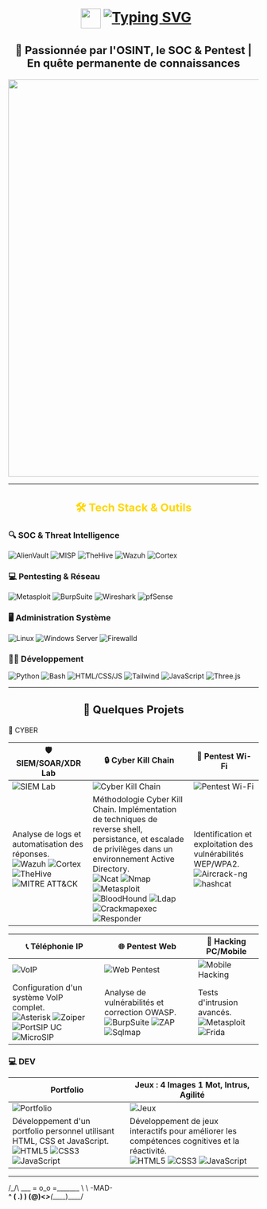 <h1 align="center">
    <img src="https://img.icons8.com/?size=512&id=52539&format=png" width="40" style="vertical-align:middle;margin-left:10px;"/>
  <a href="https://git.io/typing-svg">
    <img src="https://readme-typing-svg.demolab.com?font=Fira+Code&weight=600&size=26&duration=3000&pause=1000&color=FF66C4&background=00000000&center=true&vCenter=true&width=800&lines=+Hello+I+'m+MAD+%7C+Cybersecurity+Enthusiast" alt="Typing SVG" />
  </a>
</h1>  
<h3 align="center" style="font-size:22px; margin-bottom: 20px;">
  <strong>🔐 Passionnée par l'OSINT, le SOC & Pentest  | En quête permanente de connaissances</strong>
</h3>

<p align="center">
  <img src="https://media.giphy.com/media/L1R1tvI9svkIWwpVYr/giphy.gif" width="800"/>
</p>

---

<h3 align="center" style="font-size:22px; margin-bottom:20px;">
  <strong><span style="color:#FFD700;">🛠️ Tech Stack & Outils</span></strong>
</h3>
                                                                                                      

### 🔍 SOC & Threat Intelligence
![AlienVault](https://img.shields.io/badge/-AlienVault-FF6A00?logo=alienvault&logoColor=white&style=for-the-badge)
![MISP](https://img.shields.io/badge/-MISP-FF6600?logo=misp&logoColor=white&style=for-the-badge)
![TheHive](https://img.shields.io/badge/-TheHive-FF4500?logo=apachehive&logoColor=white&style=for-the-badge)
![Wazuh](https://img.shields.io/badge/-Wazuh-00A1E4?logo=wazuh&logoColor=white&style=for-the-badge)
![Cortex](https://img.shields.io/badge/-Cortex-FF6600?logo=circleci&logoColor=white&style=for-the-badge)

### 💻 Pentesting & Réseau
![Metasploit](https://img.shields.io/badge/-Metasploit-FF0000?logo=metasploit&logoColor=white&style=for-the-badge)
![BurpSuite](https://img.shields.io/badge/-Burp_Suite-FF6633?logo=burpsuite&logoColor=white&style=for-the-badge)
![Wireshark](https://img.shields.io/badge/-Wireshark-1679A7?logo=wireshark&logoColor=white&style=for-the-badge)
![pfSense](https://img.shields.io/badge/-pfSense-212121?logo=pfsense&logoColor=white&style=for-the-badge)

### 🖥️ Administration Système
![Linux](https://img.shields.io/badge/-Linux-FCC624?logo=linux&logoColor=black&style=for-the-badge)
![Windows Server](https://img.shields.io/badge/-Windows_Server-0078D6?logo=windows&logoColor=white&style=for-the-badge)
![Firewalld](https://img.shields.io/badge/-Firewalld-FF9900?logo=firewalld&logoColor=white&style=for-the-badge)

### 👨‍💻 Développement
![Python](https://img.shields.io/badge/-Python-3776AB?logo=python&logoColor=white&style=for-the-badge)
![Bash](https://img.shields.io/badge/-Bash-4EAA25?logo=gnu-bash&logoColor=white&style=for-the-badge)
![HTML/CSS/JS](https://img.shields.io/badge/-HTML5-E34F26?logo=html5&logoColor=white&style=for-the-badge)
![Tailwind](https://img.shields.io/badge/-Tailwind_CSS-38B2AC?logo=tailwind-css&logoColor=white&style=for-the-badge)
![JavaScript](https://img.shields.io/badge/-JavaScript-F7DF1E?logo=javascript&logoColor=black&style=for-the-badge)
![Three.js](https://img.shields.io/badge/-Three.js-000000?logo=threedotjs&logoColor=white&style=for-the-badge)


---

<h3 align="center" style="font-size:22px; margin-bottom: 20px;">
  <strong>🚀 Quelques Projets</strong>
</h3                                                                                                                     


### 🔐 CYBER


| **🛡️ SIEM/SOAR/XDR Lab** | **🔒 Cyber Kill Chain** | **📶 Pentest Wi-Fi** |
|----------------------------|--------------------------|------------------------|
| ![SIEM Lab](https://miro.medium.com/v2/resize:fit:1400/1*d0sFbYXssunZcZuEYVCKbg.gif) | ![Cyber Kill Chain](https://www.logsign.com/uploads/7_steps_of_cyber_kill_chain_54efad6274.jpg) | ![Pentest Wi-Fi](https://irp.cdn-website.com/35fcf6c5/dms3rep/multi/Wireless+Penetration+Testing.png) |
| Analyse de logs et automatisation des réponses. <br> ![Wazuh](https://img.shields.io/badge/-Wazuh-00A1E4?logo=wazuh) ![Cortex](https://img.shields.io/badge/-Cortex-FF6600) ![TheHive](https://img.shields.io/badge/-TheHive-FF4500) ![MITRE ATT&CK](https://img.shields.io/badge/-MITRE_ATT&CK-000000) | Méthodologie Cyber Kill Chain. Implémentation de techniques de reverse shell, persistance, et escalade de privilèges dans un environnement Active Directory. <br> ![Ncat](https://img.shields.io/badge/-Ncat-000000) ![Nmap](https://img.shields.io/badge/-Nmap-000000) ![Metasploit](https://img.shields.io/badge/-Metasploit-FF0000) ![BloodHound](https://img.shields.io/badge/-BloodHound-DD0031) ![Ldap](https://img.shields.io/badge/-Ldap-000000) ![Crackmapexec](https://img.shields.io/badge/-Crackmapexec-000000) ![Responder](https://img.shields.io/badge/-Responder-FF0000) | Identification et exploitation des vulnérabilités WEP/WPA2. <br> ![Aircrack-ng](https://img.shields.io/badge/-Aircrack--ng-000000) ![hashcat](https://img.shields.io/badge/-hashcat-000000) |

| **📞 Téléphonie IP** | **🌐 Pentest Web** | **📱 Hacking PC/Mobile** |
|-----------------------|----------------------|----------------------------|
| ![VoIP](https://media.istockphoto.com/id/1847319902/fr/vectoriel/voip-voix-sur-ip-illustration-smartphone-ordinateur-portable-r%C3%A9seau-conception-de-concept.jpg?s=612x612&w=0&k=20&c=gxHFfs_NaMIX6_-1jHOEyEtUoD-oO5NLM_Mt2S5PvSE=) | ![Web Pentest](https://miro.medium.com/v2/resize:fit:1400/1*cK3U-WyilBccCV-LhST6iw.png) | ![Mobile Hacking](https://cwatch.comodo.com/images-new/backdoor-hacking.png) |
| Configuration d'un système VoIP complet. <br> ![Asterisk](https://img.shields.io/badge/-Asterisk-000000) ![Zoiper](https://img.shields.io/badge/-Zoiper-000000) ![PortSIP UC](https://img.shields.io/badge/-PortSIP_UC-000000) ![MicroSIP](https://img.shields.io/badge/-MicroSIP-000000) | Analyse de vulnérabilités et correction OWASP. <br> ![BurpSuite](https://img.shields.io/badge/-BurpSuite-FF6633) ![ZAP](https://img.shields.io/badge/-ZAP-000000) ![Sqlmap](https://img.shields.io/badge/-Sqlmap-000000) | Tests d'intrusion avancés. <br> ![Metasploit](https://img.shields.io/badge/-Metasploit-FF0000) ![Frida](https://img.shields.io/badge/-Frida-000000) |

  

### 💻 DEV

| **Portfolio** | **Jeux : 4 Images 1 Mot, Intrus, Agilité** |
|----------------|---------------------------------------------|
| ![Portfolio](https://images.rawpixel.com/image_800/cHJpdmF0ZS9sci9pbWFnZXMvd2Vic2l0ZS8yMDIzLTA2L3JtNjU2ZGVzaWduLXJlbWl4MS0wMThhLWcuanBn.jpg) | ![Jeux](https://png.pngtree.com/thumb_back/fh260/background/20240528/pngtree-background-of-monitor-computer-with-online-game-streaming-desktop-image_15734081.jpg) |
| Développement d'un portfolio personnel utilisant HTML, CSS et JavaScript. <br> ![HTML5](https://img.shields.io/badge/-HTML5-E34F26?logo=html5&logoColor=white&style=for-the-badge) ![CSS3](https://img.shields.io/badge/-CSS3-1572B6?logo=css3&logoColor=white&style=for-the-badge) ![JavaScript](https://img.shields.io/badge/-JavaScript-F7DF1E?logo=javascript&logoColor=black&style=for-the-badge) | Développement de jeux interactifs pour améliorer les compétences cognitives et la réactivité. <br> ![HTML5](https://img.shields.io/badge/-HTML5-E34F26?logo=html5&logoColor=white&style=for-the-badge) ![CSS3](https://img.shields.io/badge/-CSS3-1572B6?logo=css3&logoColor=white&style=for-the-badge) ![JavaScript](https://img.shields.io/badge/-JavaScript-F7DF1E?logo=javascript&logoColor=black&style=for-the-badge) |

 

---


  /\_/\           ___
   = o_o =_______    \ \  -MAD-        
    __^      __(  \.__) )
      (@)<_____>__(_____)____/
